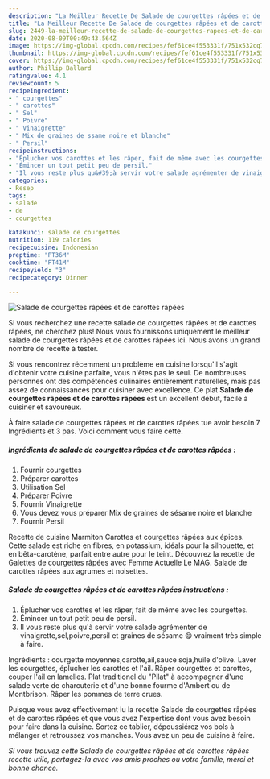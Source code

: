 ```yaml
---
description: "La Meilleur Recette De Salade de courgettes râpées et de carottes râpées"
title: "La Meilleur Recette De Salade de courgettes râpées et de carottes râpées"
slug: 2449-la-meilleur-recette-de-salade-de-courgettes-rapees-et-de-carottes-rapees
date: 2020-08-09T00:49:43.564Z
image: https://img-global.cpcdn.com/recipes/fef61ce4f553331f/751x532cq70/salade-de-courgettes-rapees-et-de-carottes-rapees-photo-principale-de-la-recette.jpg
thumbnail: https://img-global.cpcdn.com/recipes/fef61ce4f553331f/751x532cq70/salade-de-courgettes-rapees-et-de-carottes-rapees-photo-principale-de-la-recette.jpg
cover: https://img-global.cpcdn.com/recipes/fef61ce4f553331f/751x532cq70/salade-de-courgettes-rapees-et-de-carottes-rapees-photo-principale-de-la-recette.jpg
author: Phillip Ballard
ratingvalue: 4.1
reviewcount: 5
recipeingredient:
- " courgettes"
- " carottes"
- " Sel"
- " Poivre"
- " Vinaigrette"
- " Mix de graines de ssame noire et blanche"
- " Persil"
recipeinstructions:
- "Éplucher vos carottes et les râper, fait de même avec les courgettes."
- "Émincer un tout petit peu de persil."
- "Il vous reste plus qu&#39;à servir votre salade agrémenter de vinaigrette,sel,poivre,persil et graines de sésame 😋 vraiment très simple à faire."
categories:
- Resep
tags:
- salade
- de
- courgettes

katakunci: salade de courgettes 
nutrition: 119 calories
recipecuisine: Indonesian
preptime: "PT36M"
cooktime: "PT41M"
recipeyield: "3"
recipecategory: Dinner

---
```



![Salade de courgettes râpées et de carottes râpées](https://img-global.cpcdn.com/recipes/fef61ce4f553331f/751x532cq70/salade-de-courgettes-rapees-et-de-carottes-rapees-photo-principale-de-la-recette.jpg)

Si vous recherchez une recette salade de courgettes râpées et de carottes râpées, ne cherchez plus! Nous vous fournissons uniquement le meilleur salade de courgettes râpées et de carottes râpées ici. Nous avons un grand nombre de recette à tester.

Si vous rencontrez récemment un problème en cuisine lorsqu'il s'agit d'obtenir votre cuisine parfaite, vous n'êtes pas le seul. De nombreuses personnes ont des compétences culinaires entièrement naturelles, mais pas assez de connaissances pour cuisiner avec excellence. Ce plat <strong> Salade de courgettes râpées et de carottes râpées </strong> est un excellent début, facile à cuisiner et savoureux.

<!--inarticleads1-->

À faire salade de courgettes râpées et de carottes râpées tue avoir besoin 7 Ingrédients et 3 pas. Voici comment vous faire cette.

##### Ingrédients de salade de courgettes râpées et de carottes râpées :

1. Fournir  courgettes
1. Préparer  carottes
1. Utilisation  Sel
1. Préparer  Poivre
1. Fournir  Vinaigrette
1. Vous devez vous préparer  Mix de graines de sésame noire et blanche
1. Fournir  Persil


Recette de cuisine Marmiton Carottes et courgettes râpées aux épices. Cette salade est riche en fibres, en potassium, idéals pour la silhouette, et en bêta-carotène, parfait entre autre pour le teint. Découvrez la recette de Galettes de courgettes râpées avec Femme Actuelle Le MAG. Salade de carottes râpées aux agrumes et noisettes. 

<!--inarticleads2-->

##### Salade de courgettes râpées et de carottes râpées instructions :

1. Éplucher vos carottes et les râper, fait de même avec les courgettes.
1. Émincer un tout petit peu de persil.
1. Il vous reste plus qu&#39;à servir votre salade agrémenter de vinaigrette,sel,poivre,persil et graines de sésame 😋 vraiment très simple à faire.


Ingrédients : courgette moyennes,carotte,ail,sauce soja,huile d&#39;olive. Laver les courgettes, éplucher les carottes et l&#39;ail. Râper courgettes et carottes, couper l&#39;ail en lamelles. Plat traditionel du &#34;Pilat&#34; à accompagner d&#39;une salade verte de charcuterie et d&#39;une bonne fourme d&#39;Ambert ou de Montbrison. Râper les pommes de terre crues. 

<!--inarticleads1-->

<p>
Puisque vous avez effectivement lu la recette Salade de courgettes râpées et de carottes râpées et que vous avez l'expertise dont vous avez besoin pour faire dans la cuisine. Sortez ce tablier, dépoussiérez vos bols à mélanger et retroussez vos manches. Vous avez un peu de cuisine à faire.
</p>

<p>
<i>Si vous trouvez cette Salade de courgettes râpées et de carottes râpées recette utile, partagez-la avec vos amis proches ou votre famille, merci et bonne chance.</i>
</p>
